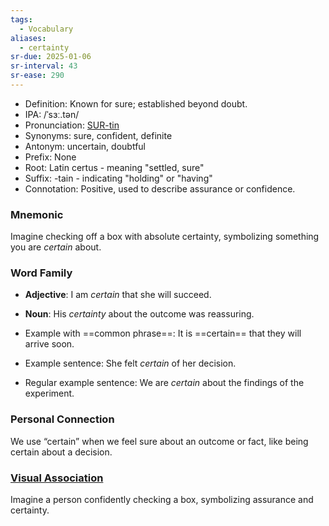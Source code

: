 ```yaml
---
tags:
  - Vocabulary
aliases:
  - certainty
sr-due: 2025-01-06
sr-interval: 43
sr-ease: 290
---
```

- Definition: Known for sure; established beyond doubt.
- IPA: /ˈsɜː.tən/
- Pronunciation: [SUR-tin](https://www.google.com/search?q=how+to+pronounce+certain)
- Synonyms: sure, confident, definite
- Antonym: uncertain, doubtful
- Prefix: None
- Root: Latin certus - meaning "settled, sure"
- Suffix: -tain - indicating "holding" or "having"
- Connotation: Positive, used to describe assurance or confidence.

### Mnemonic

Imagine checking off a box with absolute certainty, symbolizing something you are *certain* about.

### Word Family

- **Adjective**: I am *certain* that she will succeed.
- **Noun**: His *certainty* about the outcome was reassuring.
  
- Example with ==common phrase==: It is ==certain== that they will arrive soon.
- Example sentence: She felt *certain* of her decision.
- Regular example sentence: We are *certain* about the findings of the experiment.

### Personal Connection

We use “certain” when we feel sure about an outcome or fact, like being certain about a decision.

### [Visual Association](https://www.google.com/search?tbm=isch&q=certain)

Imagine a person confidently checking a box, symbolizing assurance and certainty.
